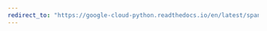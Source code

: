 ```yaml
---
redirect_to: "https://google-cloud-python.readthedocs.io/en/latest/spanner/gapic/v1/types.html"
---
```


